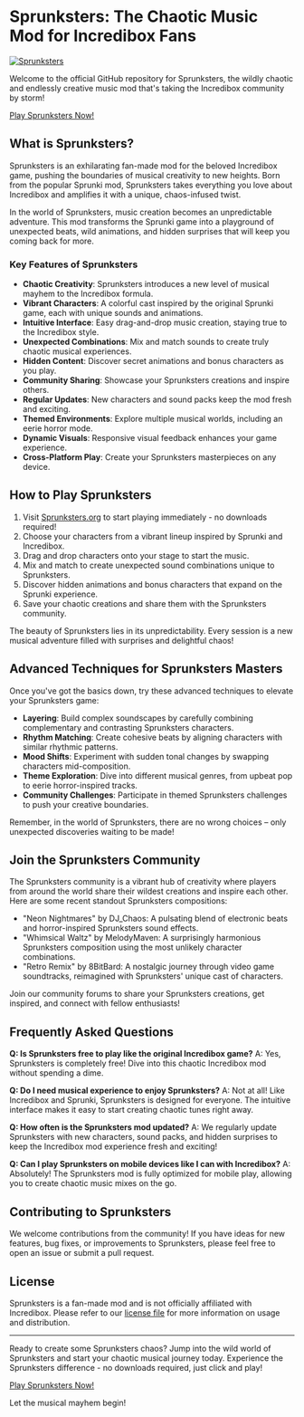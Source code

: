 # Sprunksters: The Chaotic Music Mod for Incredibox Fans

[![Sprunksters](https://sprunksters.org/sprunksters-og.png)](https://sprunksters.org)

Welcome to the official GitHub repository for Sprunksters, the wildly chaotic and endlessly creative music mod that's taking the Incredibox community by storm! 

[Play Sprunksters Now!](https://sprunksters.org)

## What is Sprunksters?

Sprunksters is an exhilarating fan-made mod for the beloved Incredibox game, pushing the boundaries of musical creativity to new heights. Born from the popular Sprunki mod, Sprunksters takes everything you love about Incredibox and amplifies it with a unique, chaos-infused twist.

In the world of Sprunksters, music creation becomes an unpredictable adventure. This mod transforms the Sprunki game into a playground of unexpected beats, wild animations, and hidden surprises that will keep you coming back for more.

### Key Features of Sprunksters

- **Chaotic Creativity**: Sprunksters introduces a new level of musical mayhem to the Incredibox formula.
- **Vibrant Characters**: A colorful cast inspired by the original Sprunki game, each with unique sounds and animations.
- **Intuitive Interface**: Easy drag-and-drop music creation, staying true to the Incredibox style.
- **Unexpected Combinations**: Mix and match sounds to create truly chaotic musical experiences.
- **Hidden Content**: Discover secret animations and bonus characters as you play.
- **Community Sharing**: Showcase your Sprunksters creations and inspire others.
- **Regular Updates**: New characters and sound packs keep the mod fresh and exciting.
- **Themed Environments**: Explore multiple musical worlds, including an eerie horror mode.
- **Dynamic Visuals**: Responsive visual feedback enhances your game experience.
- **Cross-Platform Play**: Create your Sprunksters masterpieces on any device.

## How to Play Sprunksters

1. Visit [Sprunksters.org](https://sprunksters.org) to start playing immediately - no downloads required!
2. Choose your characters from a vibrant lineup inspired by Sprunki and Incredibox.
3. Drag and drop characters onto your stage to start the music.
4. Mix and match to create unexpected sound combinations unique to Sprunksters.
5. Discover hidden animations and bonus characters that expand on the Sprunki experience.
6. Save your chaotic creations and share them with the Sprunksters community.

The beauty of Sprunksters lies in its unpredictability. Every session is a new musical adventure filled with surprises and delightful chaos!

## Advanced Techniques for Sprunksters Masters

Once you've got the basics down, try these advanced techniques to elevate your Sprunksters game:

- **Layering**: Build complex soundscapes by carefully combining complementary and contrasting Sprunksters characters.
- **Rhythm Matching**: Create cohesive beats by aligning characters with similar rhythmic patterns.
- **Mood Shifts**: Experiment with sudden tonal changes by swapping characters mid-composition.
- **Theme Exploration**: Dive into different musical genres, from upbeat pop to eerie horror-inspired tracks.
- **Community Challenges**: Participate in themed Sprunksters challenges to push your creative boundaries.

Remember, in the world of Sprunksters, there are no wrong choices – only unexpected discoveries waiting to be made!

## Join the Sprunksters Community

The Sprunksters community is a vibrant hub of creativity where players from around the world share their wildest creations and inspire each other. Here are some recent standout Sprunksters compositions:

- "Neon Nightmares" by DJ_Chaos: A pulsating blend of electronic beats and horror-inspired Sprunksters sound effects.
- "Whimsical Waltz" by MelodyMaven: A surprisingly harmonious Sprunksters composition using the most unlikely character combinations.
- "Retro Remix" by 8BitBard: A nostalgic journey through video game soundtracks, reimagined with Sprunksters' unique cast of characters.

Join our community forums to share your Sprunksters creations, get inspired, and connect with fellow enthusiasts!

## Frequently Asked Questions

**Q: Is Sprunksters free to play like the original Incredibox game?**
A: Yes, Sprunksters is completely free! Dive into this chaotic Incredibox mod without spending a dime.

**Q: Do I need musical experience to enjoy Sprunksters?**
A: Not at all! Like Incredibox and Sprunki, Sprunksters is designed for everyone. The intuitive interface makes it easy to start creating chaotic tunes right away.

**Q: How often is the Sprunksters mod updated?**
A: We regularly update Sprunksters with new characters, sound packs, and hidden surprises to keep the Incredibox mod experience fresh and exciting!

**Q: Can I play Sprunksters on mobile devices like I can with Incredibox?**
A: Absolutely! The Sprunksters mod is fully optimized for mobile play, allowing you to create chaotic music mixes on the go.

## Contributing to Sprunksters

We welcome contributions from the community! If you have ideas for new features, bug fixes, or improvements to Sprunksters, please feel free to open an issue or submit a pull request.

## License

Sprunksters is a fan-made mod and is not officially affiliated with Incredibox. Please refer to our [license file](LICENSE.md) for more information on usage and distribution.

---

Ready to create some Sprunksters chaos? Jump into the wild world of Sprunksters and start your chaotic musical journey today. Experience the Sprunksters difference - no downloads required, just click and play!

[Play Sprunksters Now!](https://sprunksters.org)

Let the musical mayhem begin!

